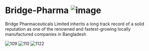 # Bridge-Pharma ![image](https://github.com/user-attachments/assets/3ac6058c-79c8-49fd-8d95-ffa63f0a7ddc)

Bridge Pharmaceuticals Limited inherits a long track record of a solid reputation as one of the renowned and fastest-growing locally manufactured companies in Bangladesh 

![109](https://github.com/user-attachments/assets/95b1281c-ac93-48aa-8a21-31393ab36359)
![110](https://github.com/user-attachments/assets/d31093fc-c095-482b-8dea-9f54a566e843)
![1122](https://github.com/user-attachments/assets/72d81ab6-df46-43a5-b815-234f787ee40b)

